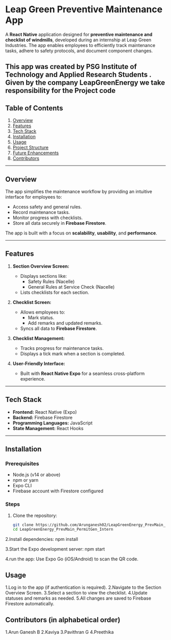 # **Leap Green Preventive Maintenance App**

A **React Native** application designed for **preventive maintenance and checklist of windmills**, developed during an internship at Leap Green Industries. The app enables employees to efficiently track maintenance tasks, adhere to safety protocols, and document component changes.

This app was created by **PSG Institute of Technology and Applied Research Students** . Given by the company **LeapGreenEnergy** we take responsibility for the Project code
---

## **Table of Contents**
1. [Overview](#overview)
2. [Features](#features)
3. [Tech Stack](#tech-stack)
4. [Installation](#installation)
5. [Usage](#usage)
6. [Project Structure](#project-structure)
7. [Future Enhancements](#future-enhancements)
8. [Contributors](#contributors)

---

## **Overview**
The app simplifies the maintenance workflow by providing an intuitive interface for employees to:
- Access safety and general rules.
- Record maintenance tasks.
- Monitor progress with checklists.
- Store all data securely in **Firebase Firestore**.

The app is built with a focus on **scalability**, **usability**, and **performance**.

---

## **Features**
1. **Section Overview Screen:**
   - Displays sections like:
     - Safety Rules (Nacelle)
     - General Rules at Service Check (Nacelle)
   - Lists checklists for each section.

2. **Checklist Screen:**
   - Allows employees to:
     - Mark status.
     - Add remarks and updated remarks.
   - Syncs all data to **Firebase Firestore**.

3. **Checklist Management:**
   - Tracks progress for maintenance tasks.
   - Displays a tick mark when a section is completed.

4. **User-Friendly Interface:**
   - Built with **React Native Expo** for a seamless cross-platform experience.

---

## **Tech Stack**
- **Frontend:** React Native (Expo)
- **Backend:** Firebase Firestore
- **Programming Languages:** JavaScript
- **State Management:** React Hooks

---

## **Installation**

### **Prerequisites**
- Node.js (v14 or above)
- npm or yarn
- Expo CLI
- Firebase account with Firestore configured

### **Steps**
1. Clone the repository:
   ```bash
   git clone https://github.com/Arunganesh02/LeapGreenEnergy_PrevMain_PermitGen_Intern.git
   cd LeapGreenEnergy_PrevMain_PermitGen_Intern
2.Install dependencies:
npm install

3.Start the Expo development server:
npm start

4.run the app:
Use Expo Go (iOS/Android) to scan the QR code.

## Usage
1.Log in to the app (if authentication is required).
2.Navigate to the Section Overview Screen.
3.Select a section to view the checklist.
4.Update statuses and remarks as needed.
5.All changes are saved to Firebase Firestore automatically.

## Contributors (in alphabetical order)

1.Arun Ganesh B
2.Kaviya
3.Pavithran G
4.Preethika
